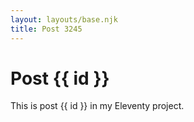 ```yaml
---
layout: layouts/base.njk
title: Post 3245
---
```


# Post {{ id }}

This is post {{ id }} in my Eleventy project.
